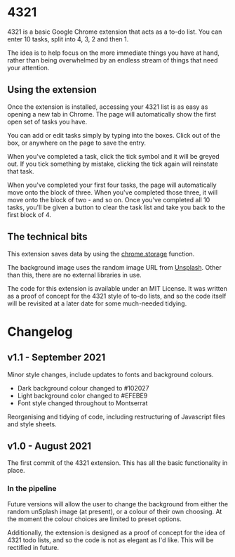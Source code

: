 # 4321

4321 is a basic Google Chrome extension that acts as a to-do list.
You can enter 10 tasks, split into 4, 3, 2 and then 1.

The idea is to help focus on the more immediate things you have at hand, rather than being overwhelmed by an endless stream of things that need your attention.

## Using the extension

Once the extension is installed, accessing your 4321 list is as easy as opening a new tab in Chrome. The page will automatically show the first open set of tasks you have.

You can add or edit tasks simply by typing into the boxes. Click out of the box, or anywhere on the page to save the entry.

When you've completed a task, click the tick symbol and it will be greyed out. If you tick something by mistake, clicking the tick again will reinstate that task.

When you've completed your first four tasks, the page will automatically move onto the block of three. When you've completed those three, it will move onto the block of two - and so on. Once you've completed all 10 tasks, you'll be given a button to clear the task list and take you back to the first block of 4.

## The technical bits

This extension saves data by using the [chrome.storage](https://developer.chrome.com/docs/extensions/reference/storage/) function.

The background image uses the random image URL from [Unsplash](https://source.unsplash.com/). Other than this, there are no external libraries in use.

The code for this extension is available under an MIT License. It was written as a proof of concept for the 4321 style of to-do lists, and so the code itself will be revisited at a later date for some much-needed tidying.

# Changelog

## v1.1 - September 2021
Minor style changes, include updates to fonts and background colours.
- Dark background colour changed to #102027
- Light background color changed to #EFEBE9
- Font style changed throughout to Montserrat

Reorganising and tidying of code, including restructuring of Javascript files and style sheets.

## v1.0 - August 2021
The first commit of the 4321 extension. This has all the basic functionality in place.
### In the pipeline
Future versions will allow the user to change the background from either the random unSplash image (at present), or a colour of their own choosing. At the moment the colour choices are limited to preset options.

Additionally, the extension is designed as a proof of concept for the idea of 4321 todo lists, and so the code is not as elegant as I'd like. This will be rectified in future.
